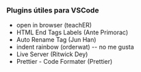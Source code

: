 ### Plugins útiles para VSCode

* open in browser (teachER)
* HTML End Tags Labels (Ante Primorac)
* Auto Rename Tag (Jun Han)
* indent rainbow (orderwat) -- no me gusta
* Live Server (Ritwick Dey)
* Prettier - Code Formater (Prettier)

